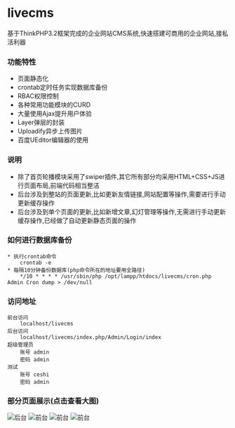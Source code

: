 # livecms
基于ThinkPHP3.2框架完成的企业网站CMS系统,快速搭建可商用的企业网站,接私活利器
### 功能特性
* 页面静态化
* crontab定时任务实现数据库备份
* RBAC权限控制
* 各种常用功能模块的CURD
* 大量使用Ajax提升用户体验
* Layer弹层的封装
* Uploadify异步上传图片
* 百度UEditor编辑器的使用
### 说明
* 除了首页轮播模块采用了swiper插件,其它所有部分均采用HTML+CSS+JS进行页面布局,前端代码相当整洁
* 后台涉及到整站的页面更新,比如更新友情链接,网站配置等操作,需要进行手动更新缓存操作
* 后台涉及到单个页面的更新,比如新增文章,幻灯管理等操作,无需进行手动更新缓存操作,已经做了自动更新静态页面的操作
### 如何进行数据库备份
```
* 执行crontab命令
	crontab -e
* 每隔10分钟备份数据库(php命令所在的地址要用全路径)
	*/10 * * * * /usr/sbin/php /opt/lampp/htdocs/livecms/cron.php Admin Cron dump > /dev/null
```
### 访问地址
``` 
前台访问  
	localhost/livecms  
后台访问  
	localhost/livecms/index.php/Admin/Login/index  
超级管理员  
	账号 admin  
	密码 admin  
测试  
	账号 ceshi  
	密码 admin
```
### 部分页面展示(点击查看大图)
![后台](https://raw.githubusercontent.com/duiying/livecms/master/readmeimg/admin.png)
![前台](https://raw.githubusercontent.com/duiying/livecms/master/readmeimg/index.png)
![前台](https://raw.githubusercontent.com/duiying/livecms/master/readmeimg/case.png)
![前台](https://raw.githubusercontent.com/duiying/livecms/master/readmeimg/about.png)

